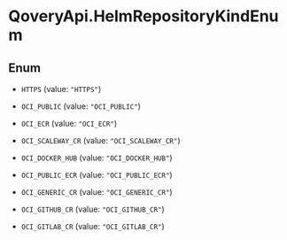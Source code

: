 # QoveryApi.HelmRepositoryKindEnum

## Enum


* `HTTPS` (value: `"HTTPS"`)

* `OCI_PUBLIC` (value: `"OCI_PUBLIC"`)

* `OCI_ECR` (value: `"OCI_ECR"`)

* `OCI_SCALEWAY_CR` (value: `"OCI_SCALEWAY_CR"`)

* `OCI_DOCKER_HUB` (value: `"OCI_DOCKER_HUB"`)

* `OCI_PUBLIC_ECR` (value: `"OCI_PUBLIC_ECR"`)

* `OCI_GENERIC_CR` (value: `"OCI_GENERIC_CR"`)

* `OCI_GITHUB_CR` (value: `"OCI_GITHUB_CR"`)

* `OCI_GITLAB_CR` (value: `"OCI_GITLAB_CR"`)


